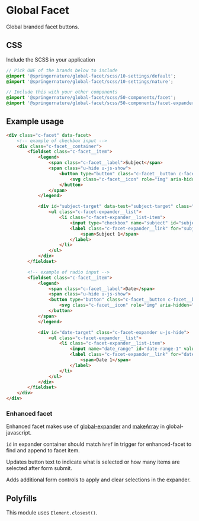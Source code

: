# Global Facet

Global branded facet buttons.

## CSS

Include the SCSS in your application

```scss
// Pick ONE of the brands below to include
@import '@springernature/global-facet/scss/10-settings/default';
@import '@springernature/global-facet/scss/10-settings/nature';

// Include this with your other components
@import '@springernature/global-facet/scss/50-components/facet';
@import '@springernature/global-facet/scss/50-components/facet-expander';
```

## Example usage

```html
<div class="c-facet" data-facet>
    <!-- example of checkbox input -->
    <div class="c-facet__container">
        <fieldset class="c-facet__item">
            <legend>
                <span class="c-facet__label">Subject</span>
                <span class="u-hide u-js-show">
                    <button type="button" class="c-facet__button c-facet__button--border" data-facet-expander data-facet-target="#subject-target">
                        <svg class="c-facet__icon" role="img" aria-hidden="true" focusable="false" viewBox="0 0 16 16" xmlns="http://www.w3.org/2000/svg">...</svg>
                    </button>
                </span>
            </legend>

            <div id="subject-target" data-test="subject-target" class="c-facet-expander u-js-hide">
                <ul class="c-facet-expander__list">
                    <li class="c-facet-expander__list-item">
                        <input type="checkbox" name="subject" id="subject-1" value="1"/>
                        <label class="c-facet-expander__link" for="subject-1">
                            <span>Subject 1</span>
                        </label>
                    </li>
                </ul>
            </div>
        </fieldset>

        <!-- example of radio input -->
        <fieldset class="c-facet__item">
            <legend>
                <span class="c-facet__label">Date</span>
                <span class="u-hide u-js-show">
                <button type="button" class="c-facet__button c-facet__button--border" data-facet-expander data-facet-target="#date-target">
                    <svg class="c-facet__icon" role="img" aria-hidden="true" focusable="false" height="16" viewBox="0 0 16 16" width="16" xmlns="http://www.w3.org/2000/svg">...</svg>
                </button>
            </span>
            </legend>

            <div id="date-target" class="c-facet-expander u-js-hide">
                <ul class="c-facet-expander__list">
                    <li class="c-facet-expander__list-item">
                        <input name="date_range" id="date-range-1" value="1" type="radio"/>
                        <label class="c-facet-expander__link" for="date-range-1">
                            <span>Date 1</span>
                        </label>
                    </li>
                </ul>
            </div>
        </fieldset>
    </div>
</div>
```

### Enhanced facet

Enhanced facet makes use of [global-expander](https://github.com/springernature/frontend-toolkits/tree/master/toolkits/global/packages/global-expander) 
and [makeArray](https://github.com/springernature/frontend-toolkits/tree/master/toolkits/global/packages/global-javascript#makearray) in global-javascript.

`id` in expander container should match `href` in trigger for enhanced-facet to find and append to facet item.

Updates button text to indicate what is selected or how many items are selected after form submit.

Adds additional form controls to apply and clear selections in the expander.

## Polyfills

This module uses `Element.closest()`.
